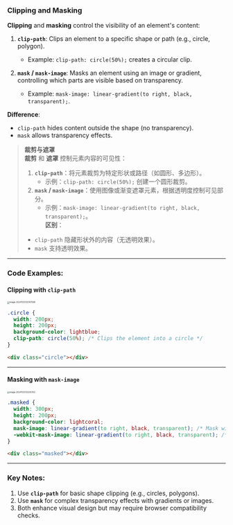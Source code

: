 ### Clipping and Masking  

**Clipping** and **masking** control the visibility of an element's content:  

1. **`clip-path`**: Clips an element to a specific shape or path (e.g., circle, polygon).  
   - Example: `clip-path: circle(50%);` creates a circular clip.  

2. **`mask` / `mask-image`**: Masks an element using an image or gradient, controlling which parts are visible based on transparency.  
   - Example: `mask-image: linear-gradient(to right, black, transparent);`.  

**Difference**:  
- `clip-path` hides content outside the shape (no transparency).  
- `mask` allows transparency effects.  

> **裁剪与遮罩**  
> **裁剪** 和 **遮罩** 控制元素内容的可见性：  
> 1. **`clip-path`**：将元素裁剪为特定形状或路径（如圆形、多边形）。  
>    - 示例：`clip-path: circle(50%);` 创建一个圆形裁剪。  
> 2. **`mask` / `mask-image`**：使用图像或渐变遮罩元素，根据透明度控制可见部分。  
>    - 示例：`mask-image: linear-gradient(to right, black, transparent);`。  
>    **区别**：  
> - `clip-path` 隐藏形状外的内容（无透明效果）。  
> - `mask` 支持透明效果。  

---

### Code Examples:

#### **Clipping with `clip-path`**

<img src="C:\Users\10691\Desktop\Documentation\CSS\Advanced CSS\assets\image-20241125133147089.png" alt="image-20241125133147089" style="zoom:33%;" />

<audio src="C:\Users\10691\Downloads\这段代码展示了如何使用CSS的.mp3"></audio>

```css
.circle {
  width: 200px;
  height: 200px;
  background-color: lightblue;
  clip-path: circle(50%); /* Clips the element into a circle */
}
```

```html
<div class="circle"></div>
```

---

#### **Masking with `mask-image`**

<img src="C:\Users\10691\Desktop\Documentation\CSS\Advanced CSS\assets\image-20241125133255153.png" alt="image-20241125133255153" style="zoom:33%;" />

<audio src="C:\Users\10691\Downloads\这段代码展示了如何使用CSS的 (1).mp3"></audio>

```css
.masked {
  width: 300px;
  height: 200px;
  background-color: lightcoral;
  mask-image: linear-gradient(to right, black, transparent); /* Mask with gradient */
  -webkit-mask-image: linear-gradient(to right, black, transparent); /* Webkit support */
}
```

```html
<div class="masked"></div>
```

---

### Key Notes:  
1. Use **`clip-path`** for basic shape clipping (e.g., circles, polygons).  
2. Use **`mask`** for complex transparency effects with gradients or images.  
3. Both enhance visual design but may require browser compatibility checks.